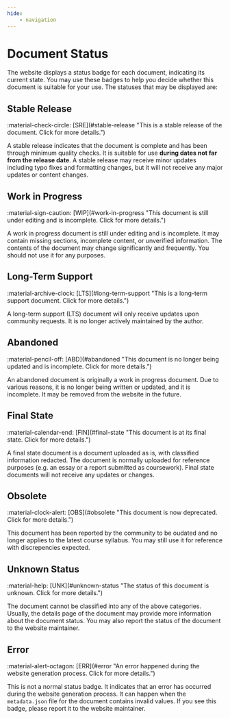```yaml
---
hide:
    - navigation
---
```

# Document Status

The website displays a status badge for each document, indicating its current state.
You may use these badges to help you decide whether this document is suitable for your use.
The statuses that may be displayed are:

## Stable Release

<span class="status-badge">
    <span class="status-badge__icon">
        :material-check-circle:
    </span>
    <span class="status-badge__text">
        [SRE](#stable-release "This is a stable release of the document. Click for more details.")
    </span>
</span>

A stable release indicates that the document is complete and has been through minimum quality checks.
It is suitable for use **during dates not far from the release date**.
A stable release may receive minor updates including typo fixes and formatting changes,
but it will not receive any major updates or content changes.

## Work in Progress

<span class="status-badge">
    <span class="status-badge__icon">
        :material-sign-caution:
    </span>
    <span class="status-badge__text">
        [WIP](#work-in-progress "This document is still under editing and is incomplete. Click for more details.")
    </span>
</span>

A work in progress document is still under editing and is incomplete.
It may contain missing sections, incomplete content, or unverified information.
The contents of the document may change significantly and frequently.
You should not use it for any purposes.

## Long-Term Support

<span class="status-badge">
    <span class="status-badge__icon">
        :material-archive-clock:
    </span>
    <span class="status-badge__text">
        [LTS](#long-term-support "This is a long-term support document. Click for more details.")
    </span>
</span>

A long-term support (LTS) document will only receive updates upon community requests.
It is no longer actively maintained by the author.

## Abandoned

<span class="status-badge">
    <span class="status-badge__icon">
        :material-pencil-off:
    </span>
    <span class="status-badge__text">
        [ABD](#abandoned "This document is no longer being updated and is incomplete. Click for more details.")
    </span>
</span>

An abandoned document is originally a work in progress document. Due to various reasons, it is no longer
being written or updated, and it is incomplete.
It may be removed from the website in the future.

## Final State

<span class="status-badge">
    <span class="status-badge__icon">
        :material-calendar-end:
    </span>
    <span class="status-badge__text">
        [FIN](#final-state "This document is at its final state. Click for more details.")
    </span>
</span>

A final state document is a document uploaded as is, with classified information redacted.
The document is normally uploaded for reference purposes (e.g. an essay or a report submitted as coursework).
Final state documents will not receive any updates or changes.

## Obsolete

<span class="status-badge">
    <span class="status-badge__icon">
        :material-clock-alert:
    </span>
    <span class="status-badge__text">
        [OBS](#obsolete "This document is now deprecated. Click for more details.")
    </span>
</span>

This document has been reported by the community to be oudated and no longer applies
to the latest course syllabus. You may still use it for reference with discrepencies expected.

## Unknown Status

<span class="status-badge">
    <span class="status-badge__icon">
        :material-help:
    </span>
    <span class="status-badge__text">
        [UNK](#unknown-status "The status of this document is unknown. Click for more details.")
    </span>
</span>

The document cannot be classified into any of the above categories.
Usually, the details page of the document may provide more information about the document status.
You may also report the status of the document to the website maintainer.

## Error

<span class="status-badge">
    <span class="status-badge__icon">
        :material-alert-octagon:
    </span>
    <span class="status-badge__text">
        [ERR](#error "An error happened during the website generation process. Click for more details.")
    </span>
</span>

This is not a normal status badge. It indicates that an error has occurred during the website generation process.
It can happen when the `metadata.json` file for the document contains invalid values.
If you see this badge, please report it to the website maintainer.